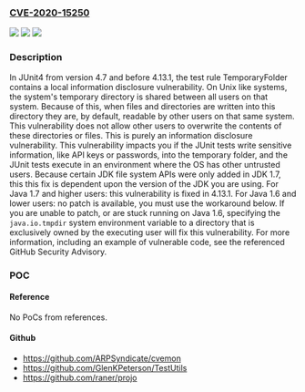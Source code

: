 ### [CVE-2020-15250](https://cve.mitre.org/cgi-bin/cvename.cgi?name=CVE-2020-15250)
![](https://img.shields.io/static/v1?label=Product&message=junit4&color=blue)
![](https://img.shields.io/static/v1?label=Version&message=n%2Fa&color=blue)
![](https://img.shields.io/static/v1?label=Vulnerability&message=CWE-200%3A%20Exposure%20of%20Sensitive%20Information%20to%20an%20Unauthorized%20Actor&color=brighgreen)

### Description

In JUnit4 from version 4.7 and before 4.13.1, the test rule TemporaryFolder contains a local information disclosure vulnerability. On Unix like systems, the system's temporary directory is shared between all users on that system. Because of this, when files and directories are written into this directory they are, by default, readable by other users on that same system. This vulnerability does not allow other users to overwrite the contents of these directories or files. This is purely an information disclosure vulnerability. This vulnerability impacts you if the JUnit tests write sensitive information, like API keys or passwords, into the temporary folder, and the JUnit tests execute in an environment where the OS has other untrusted users. Because certain JDK file system APIs were only added in JDK 1.7, this this fix is dependent upon the version of the JDK you are using. For Java 1.7 and higher users: this vulnerability is fixed in 4.13.1. For Java 1.6 and lower users: no patch is available, you must use the workaround below. If you are unable to patch, or are stuck running on Java 1.6, specifying the `java.io.tmpdir` system environment variable to a directory that is exclusively owned by the executing user will fix this vulnerability. For more information, including an example of vulnerable code, see the referenced GitHub Security Advisory.

### POC

#### Reference
No PoCs from references.

#### Github
- https://github.com/ARPSyndicate/cvemon
- https://github.com/GlenKPeterson/TestUtils
- https://github.com/raner/projo

